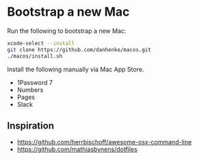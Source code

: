 # Bootstrap a new Mac

Run the following to bootstrap a new Mac:

```bash
xcode-select --install
git clone https://github.com/danhenke/macos.git
./macos/install.sh
```

Install the following manually via Mac App Store.

- 1Password 7
- Numbers
- Pages
- Slack

## Inspiration

- https://github.com/herrbischoff/awesome-osx-command-line
- https://github.com/mathiasbynens/dotfiles
